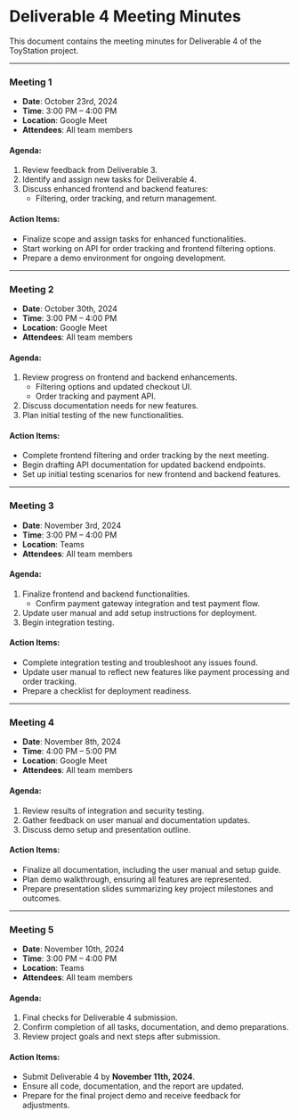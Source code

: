 # Deliverable 4 Meeting Minutes

This document contains the meeting minutes for Deliverable 4 of the ToyStation project.

---

### **Meeting 1**
- **Date**: October 23rd, 2024  
- **Time**: 3:00 PM – 4:00 PM  
- **Location**: Google Meet  
- **Attendees**: All team members

#### **Agenda**:
1. Review feedback from Deliverable 3.
2. Identify and assign new tasks for Deliverable 4.
3. Discuss enhanced frontend and backend features:
   - Filtering, order tracking, and return management.
     

#### **Action Items**:
- Finalize scope and assign tasks for enhanced functionalities.
- Start working on API for order tracking and frontend filtering options.
- Prepare a demo environment for ongoing development.

---

### **Meeting 2**
- **Date**: October 30th, 2024  
- **Time**: 3:00 PM – 4:00 PM  
- **Location**: Google Meet  
- **Attendees**: All team members

#### **Agenda**:
1. Review progress on frontend and backend enhancements.
   - Filtering options and updated checkout UI.
   - Order tracking and payment API.
2. Discuss documentation needs for new features.
3. Plan initial testing of the new functionalities.

#### **Action Items**:
- Complete frontend filtering and order tracking by the next meeting.
- Begin drafting API documentation for updated backend endpoints.
- Set up initial testing scenarios for new frontend and backend features.

---

### **Meeting 3**
- **Date**: November 3rd, 2024  
- **Time**: 3:00 PM – 4:00 PM  
- **Location**: Teams  
- **Attendees**: All team members

#### **Agenda**:
1. Finalize frontend and backend functionalities.
   - Confirm payment gateway integration and test payment flow.
2. Update user manual and add setup instructions for deployment.
3. Begin integration testing.

#### **Action Items**:
- Complete integration testing and troubleshoot any issues found.
- Update user manual to reflect new features like payment processing and order tracking.
- Prepare a checklist for deployment readiness.

---

### **Meeting 4**
- **Date**: November 8th, 2024  
- **Time**: 4:00 PM – 5:00 PM  
- **Location**: Google Meet  
- **Attendees**: All team members

#### **Agenda**:
1. Review results of integration and security testing.
2. Gather feedback on user manual and documentation updates.
3. Discuss demo setup and presentation outline.

#### **Action Items**:
- Finalize all documentation, including the user manual and setup guide.
- Plan demo walkthrough, ensuring all features are represented.
- Prepare presentation slides summarizing key project milestones and outcomes.

---

### **Meeting 5**
- **Date**: November 10th, 2024  
- **Time**: 3:00 PM – 4:00 PM  
- **Location**: Teams  
- **Attendees**: All team members

#### **Agenda**:
1. Final checks for Deliverable 4 submission.
2. Confirm completion of all tasks, documentation, and demo preparations.
3. Review project goals and next steps after submission.

#### **Action Items**:
- Submit Deliverable 4 by **November 11th, 2024**.
- Ensure all code, documentation, and the report are updated.
- Prepare for the final project demo and receive feedback for adjustments.
